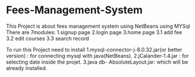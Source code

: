 # Fees-Management-System
This Project is about fees management system using NetBeans using MYSql
There are 7modules:
1.signup page
2.login page
3.home page
  3.1 add fee
  3.2 edit courses
  3.3 search record

To run this Project need to install
  1.mysql-connector-j-8.0.32.jar(or better version) : for connecting mysql with java(NetBeans).
  2.jCalander-1.4.jar : for selecting date inside the projet.
  3.java db- AbsoluteLayout.jar: which will be already installed.
  
